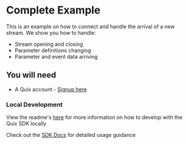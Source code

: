 # Complete Example

This is an example on how to connect and handle the arrival of a new stream.
We show you how to handle:
 - Stream opening and closing
 - Parameter definitions changing
 - Parameter and event data arriving

## You will need

- A Quix account - [Signup here](https://quix.ai/signup)

### Local Development

View the readme's [here](https://github.com/quixai/quix-library/tree/main/python/LocalDevelopment) 
for more information on how to develop with the Quix SDK locally

Check out the [SDK Docs](https://quix.ai/docs/sdk/introduction.html) for detailed usage guidance
